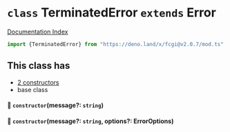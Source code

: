 # `class` TerminatedError `extends` Error

[Documentation Index](../README.md)

```ts
import {TerminatedError} from "https://deno.land/x/fcgi@v2.0.7/mod.ts"
```

## This class has

- [2 constructors](#-constructormessage-string)
- base class


#### 🔧 `constructor`(message?: `string`)



#### 🔧 `constructor`(message?: `string`, options?: ErrorOptions)



